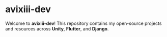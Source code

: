 # avixiii-dev

Welcome to **avixiii-dev**! This repository contains my open-source projects and resources across **Unity**, **Flutter**, and **Django**.
<!--

## Technologies & Skills
- **Unity**: 🎮 Game Development, 🕹️ AR/VR, ⚡ Performance Optimization, 🌐 Multiplayer Systems
- **Flutter**: 📱 Mobile Development, 🧑‍💻 State Management, 🔗 API Integration, ⚙️ Performance Tuning
- **Django**: 🌐 Web Development, 🔒 Security, 🛠️ RESTful APIs, 💾 Database Management

## How to Contact
- **Email**: [contact@avixiii.com](mailto:contact@avixiii.com)

## Support My Work
If you find my projects helpful, please consider supporting me on GitHub Sponsors to help me continue creating quality tools and resources for the developer community.

Thank you for visiting **avixiii-dev**! Let's build something amazing together!

-->
